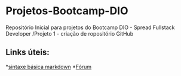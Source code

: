 # Projetos-Bootcamp-DIO
Repositório Inicial para projetos do Bootcamp DIO - Spread Fullstack Developer
/Projeto 1 - criação de ropositório GitHub

## Links úteis:
*[sintaxe básica markdown](https://www.markdownguide.org/basic-syntax/)
*[Fórum](https://pt.stackoverflow.com/)

